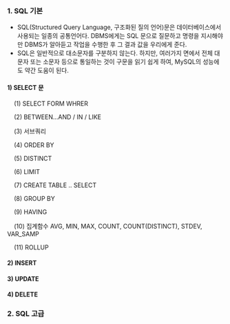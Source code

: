 ### 1. SQL 기본

* SQL(Structured Query Language, 구조화된 질의 언어)문은 데이터베이스에서 사용되는 일종의 공통언어다. DBMS에게는 SQL 문으로 질문하고 명령을 지시해야만 DBMS가 알아듣고 작업을 수행한 후 그 결과 값을 우리에게 준다. 
* SQL은 일반적으로 대소문자를 구분하지 않는다. 하지만, 여러가지 면에서 전체 대문자 또는 소문자 등으로 통일하는 것이 구문을 읽기 쉽게 하여, MySQL의 성능에도 약간 도움이 된다.


#### 1) SELECT 문

&nbsp;&nbsp;&nbsp;&nbsp;(1) SELECT FORM WHRER

&nbsp;&nbsp;&nbsp;&nbsp;(2) BETWEEN...AND  /   IN   /   LIKE

&nbsp;&nbsp;&nbsp;&nbsp;(3) 서브쿼리

&nbsp;&nbsp;&nbsp;&nbsp;(4) ORDER BY

&nbsp;&nbsp;&nbsp;&nbsp;(5) DISTINCT

&nbsp;&nbsp;&nbsp;&nbsp;(6) LIMIT

&nbsp;&nbsp;&nbsp;&nbsp;(7) CREATE TABLE .. SELECT

&nbsp;&nbsp;&nbsp;&nbsp;(8) GROUP BY

&nbsp;&nbsp;&nbsp;&nbsp;(9) HAVING

&nbsp;&nbsp;&nbsp;&nbsp;(10) 집계함수 AVG, MIN, MAX, COUNT, COUNT(DISTINCT), STDEV, VAR_SAMP

&nbsp;&nbsp;&nbsp;&nbsp;(11) ROLLUP

#### 2) INSERT

#### 3) UPDATE

#### 4) DELETE


### 2. SQL 고급
